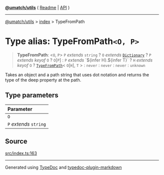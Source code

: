 [**@umatch/utils**](../../README.md) ( [Readme](../../README.md) \| [API](../../API.md) )

---

[@umatch/utils](../../API.md) > [index](../README.md) > TypeFromPath

# Type alias: TypeFromPath`<O, P>`

> **TypeFromPath**: \<`O`, `P`\> `P` _extends_ `string` ? `O` _extends_ [`Dictionary`](type-alias.Dictionary.md) ? `P` _extends_ _keyof_ `O` ? `O`[`P`] : `P` _extends_ \`$\{infer H}.$\{infer T}\` ? `H` _extends_ _keyof_ `O` ? [`TypeFromPath`](type-alias.TypeFromPath.md)\< `O`[`H`], `T` \> : `never` : `never` : `never` : `unknown`

Takes an object and a path string that uses dot notation
and returns the type of the deep property at the path.

## Type parameters

| Parameter              |
| :--------------------- |
| `O`                    |
| `P` _extends_ `string` |

## Source

[src/index.ts:163](https://github.com/umatch-oficial/utils/blob/a4be831/src/index.ts#L163)

---

Generated using [TypeDoc](https://typedoc.org/) and [typedoc-plugin-markdown](https://www.npmjs.com/package/typedoc-plugin-markdown)
